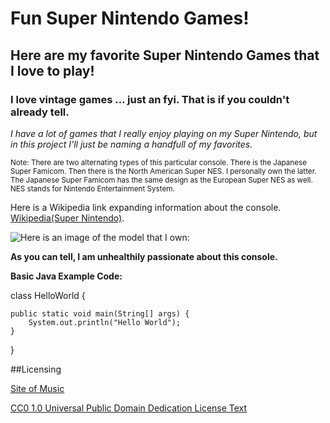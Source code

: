 # Fun Super Nintendo Games!
## Here are my favorite Super Nintendo Games that I love to play!
### I love vintage games ... just an fyi. That is if you couldn't already tell.

*I have a lot of games that I really enjoy playing on my Super Nintendo, but in this project I'll just be naming a handfull of my favorites.*

<sub>Note: There are two alternating types of this particular console. There is the Japanese Super Famicom. Then there is the North American Super NES. I personally own the latter. The Japanese Super Famicom has the same design as the European Super NES as well. NES stands for Nintendo Entertainment System.</sub>

Here is a Wikipedia link expanding information about the console. [Wikipedia(Super Nintendo)](https://en.wikipedia.org/wiki/Super_Nintendo_Entertainment_System).

![Here is an image of the model that I own:](https://upload.wikimedia.org/wikipedia/commons/thumb/3/31/SNES-Mod1-Console-Set.jpg/1024px-SNES-Mod1-Console-Set.jpg)

**As you can tell, I am unhealthily passionate about this console.**

**Basic Java Example Code:**

class HelloWorld {

	public static void main(String[] args) {
		System.out.println("Hello World");
	}
}

##Licensing 

[Site of Music](https://opengameart.org/content/fire-level)

[CC0 1.0 Universal Public Domain Dedication License Text](https://creativecommons.org/publicdomain/zero/1.0/legalcode)